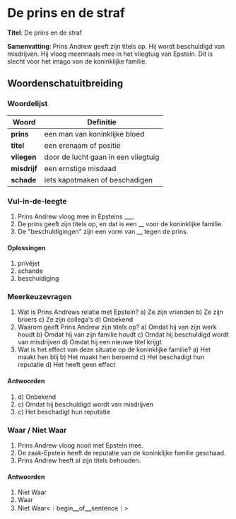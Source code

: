 # De prins en de straf

**Titel**: De prins en de straf

**Samenvatting**: Prins Andrew geeft zijn titels op. Hij wordt beschuldigd van misdrijven. Hij vloog meermaals mee in het vliegtuig van Epstein. Dit is slecht voor het imago van de koninklijke familie.

## Woordenschatuitbreiding

### Woordelijst

| Woord | Definitie |
|-------|-----------|
| **prins** | een man van koninklijke bloed |
| **titel** | een erenaam of positie |
| **vliegen** | door de lucht gaan in een vliegtuig |
| **misdrijf** | een ernstige misdaad |
| **schade** | iets kapotmaken of beschadigen |

### Vul-in-de-leegte
1. Prins Andrew vloog mee in Epsteins ___.
2. De prins geeft zijn titels op, en dat is een __ voor de koninklijke familie.
3. De "beschuldigingen" zijn een vorm van __ tegen de prins.

#### Oplossingen
1. privéjet
2. schande
3. beschuldiging

### Meerkeuzevragen
1. Wat is Prins Andrews relatie met Epstein?
   a) Ze zijn vrienden
   b) Ze zijn broers
   c) Ze zijn collega's
   d) Onbekend
2. Waarom geeft Prins Andrew zijn titels op?
   a) Omdat hij van zijn werk houdt
   b) Omdat hij van zijn familie houdt
   c) Omdat hij beschuldigd wordt van misdrijven
   d) Omdat hij een nieuwe titel krijgt
3. Wat is het effect van deze situatie op de koninklijke familie?
   a) Het maakt hen blij
   b) Het maakt hen beroemd
   c) Het beschadigt hun reputatie
   d) Het heeft geen effect

#### Antwoorden
1. d) Onbekend
2. c) Omdat hij beschuldigd wordt van misdrijven
3. c) Het beschadigt hun reputatie

### Waar / Niet Waar
1. Prins Andrew vloog nooit met Epstein mee.
2. De zaak-Epstein heeft de reputatie van de koninklijke familie geschaad.
3. Prins Andrew heeft al zijn titels behouden.

#### Antwoorden
1. Niet Waar
2. Waar
3. Niet Waar<｜begin▁of▁sentence｜>